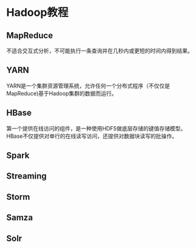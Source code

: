 # Hadoop教程

## MapReduce

不适合交互式分析，不可能执行一条查询并在几秒内或更短的时间内得到结果。

## YARN

YARN是一个集群资源管理系统，允许任何一个分布式程序（不仅仅是MapReduce)基于Hadoop集群的数据而运行。

## HBase

第一个提供在线访问的组件，是一种使用HDFS做底层存储的键值存储模型。HBase不仅提供对单行的在线读写访问，还提供对数据块读写的批操作。



## Spark

## Streaming

## Storm 

## Samza 

## Solr 

